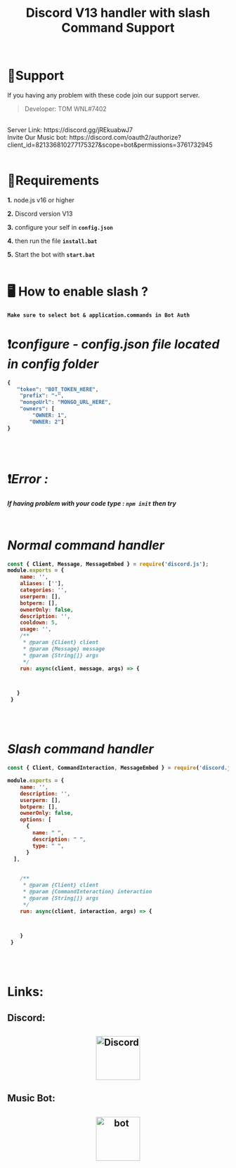 <h1 align="center">
Discord V13 handler with slash Command Support</h1><br/>

# **🎀Support**

If you having any problem with these code join our support server.
<br>
> Developer: TOM WNL#7402
 <br>
Server Link: https://discord.gg/jREkuabwJ7 <br>
Invite Our Music bot: https://discord.com/oauth2/authorize?client_id=821336810277175327&scope=bot&permissions=3761732945


<br/>
<br/>

# **🚨Requirements**

 **1.** node.js v16 or higher

 **2.** Discord version V13
 
 **3.** configure your self in  **`config.json`**

 **4.** then run the file  **`install.bat`**
 
 **5.** Start the bot with **`start.bat`**
 <br/>
 <br>

# 🖥️ <b>How to enable slash ?
```
Make sure to select bot & application.commands in Bot Auth
```
<b>

# ❗***configure - config.json file located in config folder***

```javascript
{
   "token": "BOT_TOKEN_HERE",
    "prefix": "-",
    "mongoUrl": "MONGO_URL_HERE",
    "owners": [
        "OWNER: 1",
       "OWNER: 2"]
}        
```
<br/>


<br/>




# ❗***Error :***

*If having problem with your code type : `npm init` then try*

<br/>


# ***Normal command handler***

```javascript
const { Client, Message, MessageEmbed } = require('discord.js');
module.exports = {
    name: '',
    aliases: [''], 
    categories: '', 
    userperm: [],
    botperm: [],
    ownerOnly: false,
    description: '',
    cooldown: 5,
    usage: '',
    /** 
     * @param {Client} client 
     * @param {Message} message 
     * @param {String[]} args 
     */
    run: async(client, message, args) => { 



   }
 }      
```
<br/>


<br/>

# ***Slash command handler***

```javascript
const { Client, CommandInteraction, MessageEmbed } = require('discord.js');

module.exports = {
    name: '',
    description: '',
    userperm: [],
    botperm: [],
    ownerOnly: false,
    options: [
      {
        name: " ",
        description: " ",
        type: " ",
      }
  ],
  
   
    /** 
     * @param {Client} client 
     * @param {CommandInteraction} interaction 
     * @param {String[]} args 
     */
    run: async(client, interaction, args) => {



    }
 }    
```
<br/>


<br/>

# Links:

<h2> Discord:<h2>
<p align="center">
<a href="https://discord.gg/jREkuabwJ7">
    <img src="https://user-images.githubusercontent.com/59381835/92191514-d649ad80-ee18-11ea-9bc4-e95c7a122a99.png" alt="Discord" width="100" ">
  </a>
  
<h2> Music Bot:<h2>
<p align="center">
<a href="https://discord.com/oauth2/authorize?client_id=821336810277175327&scope=bot&permissions=3761732945">
    <img src="https://cdn.discordapp.com/attachments/845787601881530370/886186625917419560/photo-1614680376573-df3480f0c6ff.jpg" alt="bot" width="100" ">
  </a>

